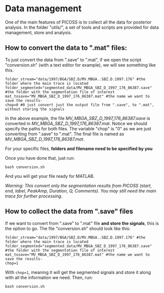 # Data management 

One of the main features of PICOSS is to collect all the data for posterior analysis. In the folder "utils/", a set of
tools and scripts are provided for data management, store and analysis. 

## How to convert the data to ".mat" files:

To just convert the data from ".save" to ".mat", if we open the script "conversion.sh" (with a text editor for example), 
we will see something like this. 

```
folder_stream="data/1997/BGA/SBZ.D/MV.MBGA..SBZ.D.1997.176" #the folder where the main trace is located
folder_segmented="segmented_data/MV_MBGA_SBZ_D_1997_176_86387.save" #the folder with the segmentation file of interest
mat_tosave="MV_MBGA_SBZ_D_1997_176_86387.mat" #the name we want to save the results-
chop=0 #0 just convert just the output file from ".save", to ".mat", without storing the signals
```

In the above example, the file *MV_MBGA_SBZ_D_1997_176_86387.save* is converted in *MV_MBGA_SBZ_D_1997_176_86387.mat*. 
Notice we should specify the paths for both files. The variable "chop" is "0" as we are just converting from ".save" 
to ".mat". The final file is named as *MV_MBGA_SBZ_D_1997_176_86387.mat*.

For your specific files, **folders and filename need to be specified by you**

Once you have done that, just run: 

```
bash conversion.sh
```

And you will get your file ready for MATLAB.

*Warning: This convert only the segmentation results from PICOSS (start, end, label, PeakAmp, Duration, Q, Comments).
 You may still need the main trace for further processing.* 

## How to collect the data from ".save" files

If we want to convert from ".save" to ".mat" file **and store the signals**, this is the option to go. The file "conversion.sh"
should look like this: 


```
folder_stream="data/1997/BGA/SBZ.D/MV.MBGA..SBZ.D.1997.176" #the folder where the main trace is located
folder_segmented="segmented_data/MV_MBGA_SBZ_D_1997_176_86387.save" #the folder with the segmentation file of interest
mat_tosave="MV_MBGA_SBZ_D_1997_176_86387.mat" #the name we want to save the results-
chop=1 
```

With `chop=1`, meaning it will get the segmented signals and store it along with all the information we need. Then, 
run: 

```
bash conversion.sh
```